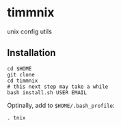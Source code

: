 timmnix
=======

unix config utils

## Installation

```
cd $HOME
git clone 
cd timmnix
# this next step may take a while
bash install.sh USER EMAIL 

```

Optinally, add to `$HOME/.bash_profile`:

```
. tnix
```





